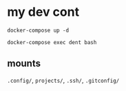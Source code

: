 # my dev cont

`docker-compose up -d`

`docker-compose exec dent bash`

## mounts
`.config/`, `projects/`, `.ssh/`, `.gitconfig/`
